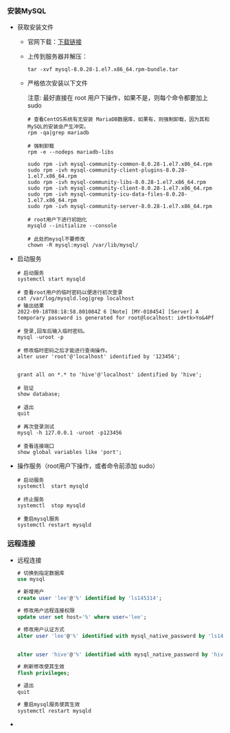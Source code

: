 ### 安装MySQL

- 获取安装文件

  - 官网下载：[下载链接](https://cdn.mysql.com/archives/mysql-8.0/mysql-8.0.28-1.el7.x86_64.rpm-bundle.tar)

  - 上传到服务器并解压：

    ```shell
    tar -xvf mysql-8.0.28-1.el7.x86_64.rpm-bundle.tar
    ```

  - 严格依次安装以下文件

    注意: 最好直接在 root 用户下操作，如果不是，则每个命令都要加上 sudo 

    ```shell
    # 查看CentOS系统有无安装 MariaDB数据库，如果有，则强制卸载，因为其和MySQL的安装会产生冲突。
    rpm -qa|grep mariadb
    
    # 强制卸载
    rpm -e --nodeps mariadb-libs
    
    sudo rpm -ivh mysql-community-common-8.0.28-1.el7.x86_64.rpm
    sudo rpm -ivh mysql-community-client-plugins-8.0.28-1.el7.x86_64.rpm
    sudo rpm -ivh mysql-community-libs-8.0.28-1.el7.x86_64.rpm
    sudo rpm -ivh mysql-community-client-8.0.28-1.el7.x86_64.rpm
    sudo rpm -ivh mysql-community-icu-data-files-8.0.28-1.el7.x86_64.rpm
    sudo rpm -ivh mysql-community-server-8.0.28-1.el7.x86_64.rpm
    
    # root用户下进行初始化
    mysqld --initialize --console
    
    # 此处的mysql不要修改
    chown -R mysql:mysql /var/lib/mysql/   
    ```

- 启动服务

  ```shell
  # 启动服务
  systemctl start mysqld
  
  # 查看root用户的临时密码以便进行初次登录
  cat /var/log/mysqld.log|grep localhost
  # 输出结果
  2022-09-18T08:18:58.801084Z 6 [Note] [MY-010454] [Server] A temporary password is generated for root@localhost: id+tk>Yo&4Pf
  
  # 登录,回车后输入临时密码。
  mysql -uroot -p
  
  # 修改临时密码之后才能进行查询操作。
  alter user 'root'@'localhost' identified by '123456';
  
  
  grant all on *.* to 'hive'@'localhost' identified by 'hive';
  
  # 验证
  show database;
  
  # 退出
  quit
  
  # 再次登录测试
  mysql -h 127.0.0.1 -uroot -p123456 
  
  # 查看连接端口
  show global variables like 'port';
  
  ```

- 操作服务（root用户下操作，或者命令前添加 sudo）

  ```shell
  # 启动服务
  systemctl  start mysqld
  
  # 终止服务
  systemctl  stop mysqld
  
  # 重启mysql服务
  systemctl restart mysqld
  ```

### 远程连接

- 远程连接

  ```sql
  # 切换到指定数据库
  use mysql
  
  # 新增用户
  create user 'lee'@'%' identified by 'ls145314';
  
  # 修改用户远程连接权限
  update user set host='%' where user='lee';
  
  # 修改用户认证方式
  alter user 'lee'@'%' identified with mysql_native_password by 'ls145314';
  
  
  alter user 'hive'@'%' identified with mysql_native_password by 'hive';
  
  # 刷新修改使其生效
  flush privileges;
  
  # 退出
  quit
  
  # 重启mysql服务使其生效
  systemctl restart mysqld
  ```

- 
